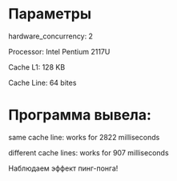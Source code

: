 # Параметры
hardware_concurrency: 2

Processor: Intel Pentium 2117U

Cache L1: 128 KB

Cache Line: 64 bites
    
# Программа вывела:
same cache line: works for 2822 milliseconds

different cache lines: works for 907 milliseconds

Наблюдаем эффект пинг-понга!
